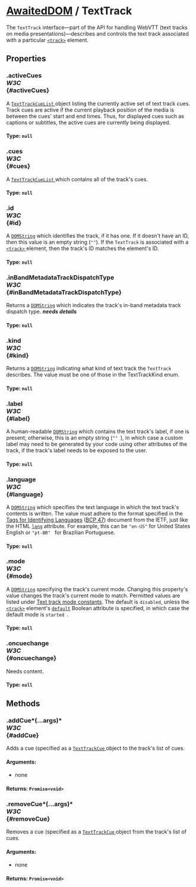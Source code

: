# [AwaitedDOM](/docs/basic-interfaces/awaited-dom) <span>/</span> TextTrack

<div class='overview'>The <code>TextTrack</code> interface—part of the API for handling WebVTT (text tracks on media presentations)—describes and controls the text track associated with a particular <a href="/en-US/docs/Web/HTML/Element/track" title="The HTML <track> element is used as a child of the media elements <audio> and <video>. It lets you specify timed text tracks (or time-based data), for example to automatically handle subtitles. The tracks are formatted in WebVTT format (.vtt files) — Web Video Text Tracks or&nbsp;Timed Text Markup Language (TTML)."><code>&lt;track&gt;</code></a> element.</div>

## Properties

### .activeCues <div class="specs"><i>W3C</i></div> {#activeCues}

A <a class="new" href="/en-US/docs/Web/API/TextTrackCueList" rel="nofollow" title="The documentation about this has not yet been written; please consider contributing!"><code>TextTrackCueList</code>
</a> object listing the currently active set of text track cues. Track cues are active if the current playback position of the media is between the cues' start and end times. Thus, for displayed cues such as captions or subtitles, the active cues are currently being displayed.

#### **Type**: `null`

### .cues <div class="specs"><i>W3C</i></div> {#cues}

A <a class="new" href="/en-US/docs/Web/API/TextTrackCueList" rel="nofollow" title="The documentation about this has not yet been written; please consider contributing!"><code>TextTrackCueList</code>
</a> which contains all of the track's cues.

#### **Type**: `null`

### .id <div class="specs"><i>W3C</i></div> {#id}

A <a href="/en-US/docs/Web/API/DOMString" title="DOMString is a UTF-16 String. As JavaScript already uses such strings, DOMString is mapped directly to a String."><code>DOMString</code></a> which identifies the track, if it has one. If it doesn't have an ID, then this value is an empty string (<code>""</code>). If the <code>TextTrack</code> is associated with a <a href="/en-US/docs/Web/HTML/Element/track" title="The HTML <track> element is used as a child of the media elements <audio> and <video>. It lets you specify timed text tracks (or time-based data), for example to automatically handle subtitles. The tracks are formatted in WebVTT format (.vtt files) — Web Video Text Tracks or&nbsp;Timed Text Markup Language (TTML)."><code>&lt;track&gt;</code>
</a> element, then the track's ID matches the element's ID.

#### **Type**: `null`

### .inBandMetadataTrackDispatchType <div class="specs"><i>W3C</i></div> {#inBandMetadataTrackDispatchType}

Returns a <a href="/en-US/docs/Web/API/DOMString" title="DOMString is a UTF-16 String. As JavaScript already uses such strings, DOMString is mapped directly to a String."><code>DOMString</code></a> which indicates the track's in-band metadata track dispatch type. <em><strong>needs details</strong>
</em>

#### **Type**: `null`

### .kind <div class="specs"><i>W3C</i></div> {#kind}

Returns a <a href="/en-US/docs/Web/API/DOMString" title="DOMString is a UTF-16 String. As JavaScript already uses such strings, DOMString is mapped directly to a String."><code>DOMString</code></a> indicating what kind of text track the <code>TextTrack
</code> describes. The value must be one of those in the TextTrackKind enum.

#### **Type**: `null`

### .label <div class="specs"><i>W3C</i></div> {#label}

A human-readable <a href="/en-US/docs/Web/API/DOMString" title="DOMString is a UTF-16 String. As JavaScript already uses such strings, DOMString is mapped directly to a String."><code>DOMString</code></a> which contains the text track's label, if one is present; otherwise, this is an empty string (<code>""
</code>), in which case a custom label may need to be generated by your code using other attributes of the track, if the track's label needs to be exposed to the user.

#### **Type**: `null`

### .language <div class="specs"><i>W3C</i></div> {#language}

A <a href="/en-US/docs/Web/API/DOMString" title="DOMString is a UTF-16 String. As JavaScript already uses such strings, DOMString is mapped directly to a String."><code>DOMString</code></a> which specifies the text language in which the text track's contents is written. The value must adhere to the format specified in the <a class="external" href="https://tools.ietf.org/html/bcp47" rel="noopener">Tags for Identifying Languages</a> (<a class="external" href="https://tools.ietf.org/html/bcp47" rel="noopener">BCP 47</a>) document from the IETF, just like the HTML <code><a href="/en-US/docs/Web/HTML/Global_attributes#attr-lang">lang</a></code> attribute. For example, this can be <code>"en-US"</code> for United States English or <code>"pt-BR"
</code> for Brazilian Portuguese.

#### **Type**: `null`

### .mode <div class="specs"><i>W3C</i></div> {#mode}

A <a href="/en-US/docs/Web/API/DOMString" title="DOMString is a UTF-16 String. As JavaScript already uses such strings, DOMString is mapped directly to a String."><code>DOMString</code></a> specifying the track's current mode. Changing this property's value changes the track's current mode to match. Permitted values are listed under <a href="/en-US/docs/Web/API/TextTrack/mode#Text_track_mode_constants">Text track mode constants</a>. The default is <code>disabled</code>, unless the <a href="/en-US/docs/Web/HTML/Element/track" title="The HTML <track> element is used as a child of the media elements <audio> and <video>. It lets you specify timed text tracks (or time-based data), for example to automatically handle subtitles. The tracks are formatted in WebVTT format (.vtt files) — Web Video Text Tracks or&nbsp;Timed Text Markup Language (TTML)."><code>&lt;track&gt;</code></a> element's <code><a href="/en-US/docs/Web/HTML/Element/track#attr-default">default</a></code> Boolean attribute is specified, in which case the default mode is <code>started
</code>.

#### **Type**: `null`

### .oncuechange <div class="specs"><i>W3C</i></div> {#oncuechange}

Needs content.

#### **Type**: `null`

## Methods

### .addCue*(...args)* <div class="specs"><i>W3C</i></div> {#addCue}

Adds a cue (specified as a <a href="/en-US/docs/Web/API/TextTrackCue" title="TextTrackCue is an abstract class which is used as the basis for the various derived cue types, such as VTTCue; you will instead work with those derived types."><code>TextTrackCue</code>
</a> object to the track's list of cues.

#### **Arguments**:


 - none

#### **Returns**: `Promise<void>`

### .removeCue*(...args)* <div class="specs"><i>W3C</i></div> {#removeCue}

Removes a cue (specified as a <a href="/en-US/docs/Web/API/TextTrackCue" title="TextTrackCue is an abstract class which is used as the basis for the various derived cue types, such as VTTCue; you will instead work with those derived types."><code>TextTrackCue</code>
</a> object from the track's list of cues.

#### **Arguments**:


 - none

#### **Returns**: `Promise<void>`
